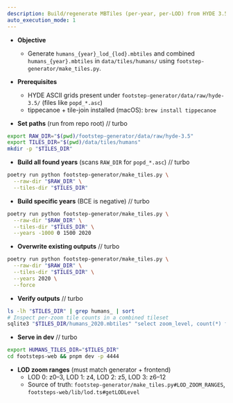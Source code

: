 ```yaml
---
description: Build/regenerate MBTiles (per-year, per-LOD) from HYDE 3.5
auto_execution_mode: 1
---
```


- __Objective__
  - Generate `humans_{year}_lod_{lod}.mbtiles` and combined `humans_{year}.mbtiles` in `data/tiles/humans/` using `footstep-generator/make_tiles.py`.

- __Prerequisites__
  - HYDE ASCII grids present under `footstep-generator/data/raw/hyde-3.5/` (files like `popd_*.asc`)
  - tippecanoe + tile-join installed (macOS): `brew install tippecanoe`

- __Set paths__ (run from repo root)
// turbo
```bash
export RAW_DIR="$(pwd)/footstep-generator/data/raw/hyde-3.5"
export TILES_DIR="$(pwd)/data/tiles/humans"
mkdir -p "$TILES_DIR"
```

- __Build all found years__ (scans `RAW_DIR` for `popd_*.asc`)
// turbo
```bash
poetry run python footstep-generator/make_tiles.py \
  --raw-dir "$RAW_DIR" \
  --tiles-dir "$TILES_DIR"
```

- __Build specific years__ (BCE is negative)
// turbo
```bash
poetry run python footstep-generator/make_tiles.py \
  --raw-dir "$RAW_DIR" \
  --tiles-dir "$TILES_DIR" \
  --years -1000 0 1500 2020
```

- __Overwrite existing outputs__
// turbo
```bash
poetry run python footstep-generator/make_tiles.py \
  --raw-dir "$RAW_DIR" \
  --tiles-dir "$TILES_DIR" \
  --years 2020 \
  --force
```

- __Verify outputs__
// turbo
```bash
ls -lh "$TILES_DIR" | grep humans_ | sort
# Inspect per-zoom tile counts in a combined tileset
sqlite3 "$TILES_DIR/humans_2020.mbtiles" "select zoom_level, count(*) from tiles group by zoom_level;"
```

- __Serve in dev__
// turbo
```bash
export HUMANS_TILES_DIR="$TILES_DIR"
cd footsteps-web && pnpm dev -p 4444
```

- __LOD zoom ranges__ (must match generator + frontend)
  - LOD 0: z0–3, LOD 1: z4, LOD 2: z5, LOD 3: z6–12
  - Source of truth: `footstep-generator/make_tiles.py#LOD_ZOOM_RANGES`, `footsteps-web/lib/lod.ts#getLODLevel`
